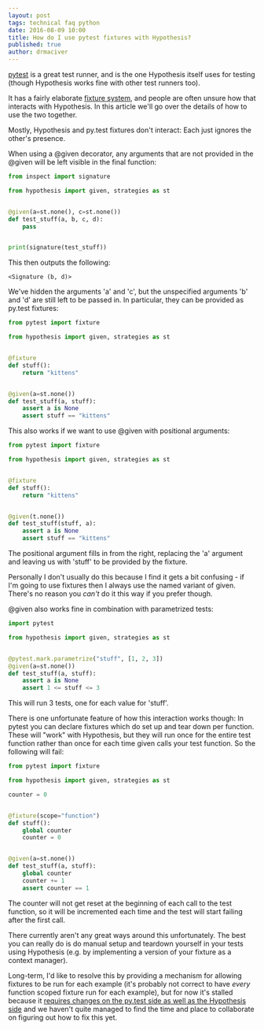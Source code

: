 ```yaml
---
layout: post
tags: technical faq python
date: 2016-08-09 10:00
title: How do I use pytest fixtures with Hypothesis?
published: true
author: drmaciver
---
```


[pytest](http://doc.pytest.org/en/latest/) is a great test runner, and is the one
Hypothesis itself uses for testing (though Hypothesis works fine with other test
runners too).

It has a fairly elaborate [fixture system](http://doc.pytest.org/en/latest/fixture.html),
and people are often unsure how that interacts with Hypothesis. In this article we'll
go over the details of how to use the two together.

<!--more-->

Mostly, Hypothesis and py.test fixtures don't interact: Each just ignores the other's
presence.

When using a @given decorator, any arguments that are not provided in the @given
will be left visible in the final function:

```python
from inspect import signature

from hypothesis import given, strategies as st


@given(a=st.none(), c=st.none())
def test_stuff(a, b, c, d):
    pass


print(signature(test_stuff))
```

This then outputs the following:

```
<Signature (b, d)>
```

We've hidden the arguments 'a' and 'c', but the unspecified arguments 'b' and 'd'
are still left to be passed in. In particular, they can be provided as py.test
fixtures:

```python
from pytest import fixture

from hypothesis import given, strategies as st


@fixture
def stuff():
    return "kittens"


@given(a=st.none())
def test_stuff(a, stuff):
    assert a is None
    assert stuff == "kittens"
```

This also works if we want to use @given with positional arguments:

```python
from pytest import fixture

from hypothesis import given, strategies as st


@fixture
def stuff():
    return "kittens"


@given(t.none())
def test_stuff(stuff, a):
    assert a is None
    assert stuff == "kittens"
```

The positional argument fills in from the right, replacing the 'a'
argument and leaving us with 'stuff' to be provided by the fixture.

Personally I don't usually do this because I find it gets a bit
confusing - if I'm going to use fixtures then I always use the named
variant of given. There's no reason you *can't* do it this way if
you prefer though.

@given also works fine in combination with parametrized tests:

```python
import pytest

from hypothesis import given, strategies as st


@pytest.mark.parametrize("stuff", [1, 2, 3])
@given(a=st.none())
def test_stuff(a, stuff):
    assert a is None
    assert 1 <= stuff <= 3
```

This will run 3 tests, one for each value for 'stuff'.

There is one unfortunate feature of how this interaction works though: In pytest
you can declare fixtures which do set up and tear down per function. These will
"work" with Hypothesis, but they will run once for the entire test function
rather than once for each time given calls your test function. So the following
will fail:

```python
from pytest import fixture

from hypothesis import given, strategies as st

counter = 0


@fixture(scope="function")
def stuff():
    global counter
    counter = 0


@given(a=st.none())
def test_stuff(a, stuff):
    global counter
    counter += 1
    assert counter == 1
```

The counter will not get reset at the beginning of each call to the test function,
so it will be incremented each time and the test will start failing after the
first call.

There currently aren't any great ways around this unfortunately. The best you can
really do is do manual setup and teardown yourself in your tests using
Hypothesis (e.g. by implementing a version of your fixture as a context manager).

Long-term, I'd like to resolve this by providing a mechanism for allowing fixtures
to be run for each example (it's probably not correct to have *every* function scoped
fixture run for each example), but for now it's stalled because it [requires changes
on the py.test side as well as the Hypothesis side](https://github.com/pytest-dev/pytest/issues/916)
and we haven't quite managed to find the time and place to collaborate on figuring
out how to fix this yet.
